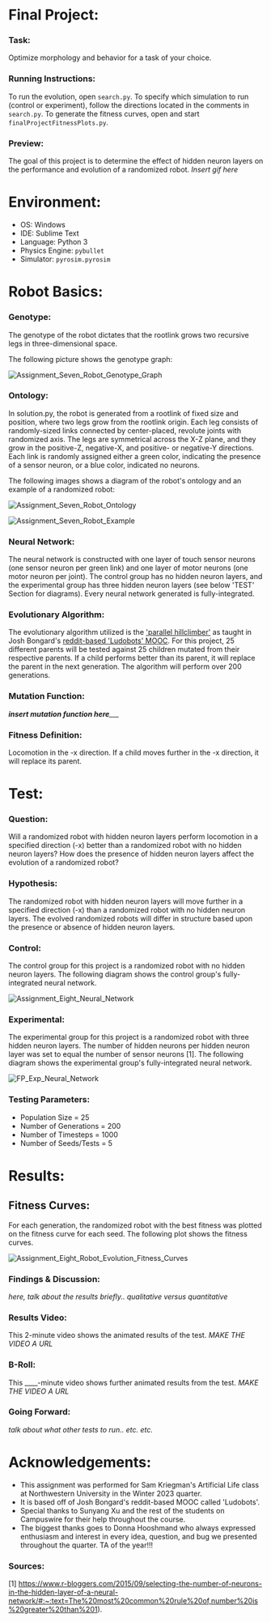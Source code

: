 # Final Project:
### Task:
Optimize morphology and behavior for a task of your choice.

###	Running Instructions:
To run the evolution, open `search.py`. To specify which simulation to run (control or experiment), follow the directions located in the comments in `search.py`.
To generate the fitness curves, open and start `finalProjectFitnessPlots.py`.

### Preview:
The goal of this project is to determine the effect of hidden neuron layers on the performance and evolution of a randomized robot.
*Insert gif here*



# Environment:
- OS: Windows
- IDE: Sublime Text
- Language: Python 3
- Physics Engine: `pybullet`
- Simulator: `pyrosim.pyrosim`



# Robot Basics:
###	Genotype:
The genotype of the robot dictates that the rootlink grows two recursive legs in three-dimensional space. 

The following picture shows the genotype graph:

![Assignment_Seven_Robot_Genotype_Graph](https://user-images.githubusercontent.com/122194228/219932836-4f015801-6408-4898-9aba-c6cb0faf3902.JPG)

### 	Ontology:
In solution.py, the robot is generated from a rootlink of fixed size and position, where two legs grow from the rootlink origin. Each leg consists of randomly-sized links connected by center-placed, revolute joints with randomized axis. The legs are symmetrical across the X-Z plane, and they grow in the positive-Z, negative-X, and positive- or negative-Y directions. Each link is randomly assigned either a green color, indicating the presence of a sensor neuron, or a blue color, indicated no neurons. 

The following images shows a diagram of the robot's ontology and an example of a randomized robot:

![Assignment_Seven_Robot_Ontology](https://user-images.githubusercontent.com/122194228/219932846-be060de1-5ed7-4147-8ea5-e90f0a39a56c.JPG)

![Assignment_Seven_Robot_Example](https://user-images.githubusercontent.com/122194228/219933332-d1d2acd7-bc41-434b-92b1-8a95ca796876.JPG)

###	Neural Network:
The neural network is constructed with one layer of touch sensor neurons (one sensor neuron per green link) and one layer of motor neurons (one motor neuron per joint). The control group has no hidden neuron layers, and the experimental group has three hidden neuron layers (see below 'TEST' Section for diagrams). Every neural network generated is fully-integrated. 

###	Evolutionary Algorithm:
The evolutionary algorithm utilized is the ['parallel hillclimber'](https://en.wikipedia.org/wiki/Hill_climbing) as taught in Josh Bongard's [reddit-based 'Ludobots' MOOC](https://www.reddit.com/r/ludobots/). For this project, 25 different parents will be tested against 25 children mutated from their respective parents. If a child performs better than its parent, it will replace the parent in the next generation. The algorithm will perform over 200 generations. 

### Mutation Function: 
*________________insert mutation function here___________________*

### Fitness Definition:
Locomotion in the -x direction. If a child moves further in the -x direction, it will replace its parent. 



# Test:
### Question:
Will a randomized robot with hidden neuron layers perform locomotion in a specified direction (-x) better than a randomized robot with no hidden neuron layers? How does the presence of hidden neuron layers affect the evolution of a randomized robot? 

### Hypothesis:
The randomized robot with hidden neuron layers will move further in a specified direction (-x) than a randomized robot with no hidden neuron layers. The evolved randomized robots will differ in structure based upon the presence or absence of hidden neuron layers.

### Control:
The control group for this project is a randomized robot with no hidden neuron layers. The following diagram shows the control group's fully-integrated neural network. 

![Assignment_Eight_Neural_Network](https://user-images.githubusercontent.com/122194228/221723846-f64d6eda-c2ab-4d65-8238-eea1ad40fc5e.JPG)

### Experimental:
The experimental group for this project is a randomized robot with three hidden neuron layers. The number of hidden neurons per hidden neuron layer was set to equal the number of sensor neurons [1]. The following diagram shows the experimental group's fully-integrated neural network.

![FP_Exp_Neural_Network](https://user-images.githubusercontent.com/122194228/222880017-e9119ed7-b6d3-49a0-bbda-d0fdb9b9a6be.JPG)

### Testing Parameters:
- Population Size = 25
- Number of Generations = 200
- Number of Timesteps = 1000
- Number of Seeds/Tests = 5



# Results:
## Fitness Curves:
For each generation, the randomized robot with the best fitness was plotted on the fitness curve for each seed. The following plot shows the fitness curves.

![Assignment_Eight_Robot_Evolution_Fitness_Curves](https://user-images.githubusercontent.com/122194228/221723812-ada48555-33b5-4785-a45c-00be3602b9bc.jpg)

### Findings & Discussion:
*here, talk about the results briefly.. qualitative versus quantitative*

### Results Video:
This 2-minute video shows the animated results of the test. *MAKE THE VIDEO A URL*

### B-Roll:
This ____-minute video shows further animated results from the test. *MAKE THE VIDEO A URL*

### Going Forward:
*talk about what other tests to run.. etc. etc.*



# Acknowledgements:
- This assignment was performed for Sam Kriegman's Artificial Life class at Northwestern University in the Winter 2023 quarter. 
- It is based off of Josh Bongard's reddit-based MOOC called 'Ludobots'. 
- Special thanks to Sunyang Xu and the rest of the students on Campuswire for their help throughout the course.
- The biggest thanks goes to Donna Hooshmand who always expressed enthusiasm and interest in every idea, question, and bug we presented throughout the quarter. TA of the year!!!

### Sources:
[1] https://www.r-bloggers.com/2015/09/selecting-the-number-of-neurons-in-the-hidden-layer-of-a-neural-network/#:~:text=The%20most%20common%20rule%20of,number%20is%20greater%20than%201).

